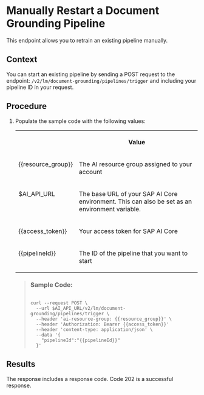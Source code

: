 <!-- copyb8e880a0b7924e16ad808138ee6a26a3 -->

# Manually Restart a Document Grounding Pipeline

This endpoint allows you to retrain an existing pipeline manually.



## Context

You can start an existing pipeline by sending a POST request to the endpoint: `/v2/lm/document-grounding/pipelines/trigger` and including your pipeline ID in your request.



## Procedure

1.  Populate the sample code with the following values:


    <table>
    <tr>
    <th valign="top">

     
    
    </th>
    <th valign="top">

    Value
    
    </th>
    </tr>
    <tr>
    <td valign="top">
    
    \{\{resource\_group\}\}
    
    </td>
    <td valign="top">
    
    The AI resource group assigned to your account
    
    </td>
    </tr>
    <tr>
    <td valign="top">
    
    $AI\_API\_URL
    
    </td>
    <td valign="top">
    
    The base URL of your SAP AI Core environment. This can also be set as an environment variable.
    
    </td>
    </tr>
    <tr>
    <td valign="top">
    
    \{\{access\_token\}\}
    
    </td>
    <td valign="top">
    
    Your access token for SAP AI Core
    
    </td>
    </tr>
    <tr>
    <td valign="top">
    
    \{\{pipelineId\}\}
    
    </td>
    <td valign="top">
    
    The ID of the pipeline that you want to start
    
    </td>
    </tr>
    </table>
    
    > ### Sample Code:  
    > ```
    >  
    > curl --request POST \ 
    >   --url $AI_API_URL/v2/lm/document-grounding/pipelines/trigger \ 
    >   --header 'ai-resource-group: {{resource_group}}' \ 
    >   --header 'Authorization: Bearer {{access_token}}'
    >   --header 'content-type: application/json' \ 
    >   --data '{ 
    >     "pipelineId":"{{pipelineId}}" 
    >   }' 
    > ```




<a name="copyb8e880a0b7924e16ad808138ee6a26a3__section_rbc_dqw_vfc"/>

## Results

The response includes a response code. Code 202 is a successful response.

